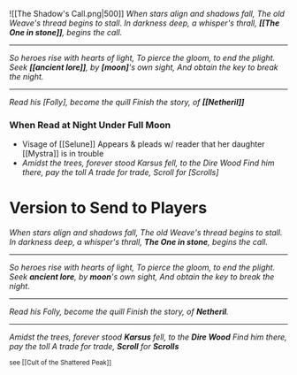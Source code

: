 ![[The Shadow's Call.png|500]]
*When stars align and shadows fall,*
*The old Weave's thread begins to stall*.
*In darkness deep, a whisper's thrall,*
***[[The One in stone]]**, begins the call.*

---

*So heroes rise with hearts of light,*
*To pierce the gloom, to end the plight.*
*Seek **[[ancient lore]]**, by **[moon]**'s own sight,*
*And obtain the key to break the night.*

---
*Read his [Folly], become the quill*
*Finish the story, of **[[Netheril]]***

### **When Read at Night Under Full Moon**
- Visage of [[Selune]] Appears & pleads w/ reader that her daughter [[Mystra]] is in trouble
- *Amidst the trees, forever stood*
	*Karsus fell, to the Dire Wood*
	*Find him there, pay the toll*
	*A trade for trade, Scroll for [Scrolls]*

# Version to Send to Players
*When stars align and shadows fall,*
*The old Weave's thread begins to stall.*
*In darkness deep, a whisper's thrall,*
***The One in stone**, begins the call.*

---

*So heroes rise with hearts of light,*
*To pierce the gloom, to end the plight.*
*Seek **ancient lore**, by **moon**'s own sight,*
*And obtain the key to break the night.*

---

*Read his Folly, become the quill*
*Finish the story, of **Netheril**.*

---

*Amidst the trees, forever stood*
	***Karsus** fell, to the **Dire Wood***
	*Find him there, pay the toll*
	*A trade for trade, **Scroll** for **Scrolls***

<small>see [[Cult of the Shattered Peak]]<big>
